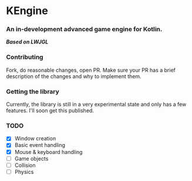 # KEngine
### An in-development advanced game engine for Kotlin.

_**Based on LWJGL**_

### Contributing
Fork, do reasonable changes, open PR. Make sure your PR has a brief description of the changes and why to implement them.

### Getting the library
Currently, the library is still in a very experimental state and only has a few features. I'll soon get this published.

### TODO
- [x] Window creation
- [x] Basic event handling
- [x] Mouse & keyboard handling
- [ ] Game objects
- [ ] Collision
- [ ] Physics
